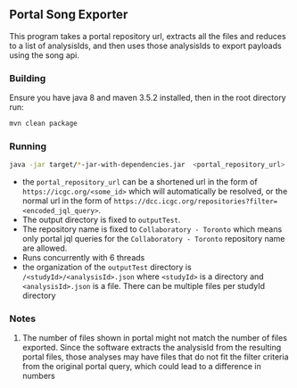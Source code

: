 Portal Song Exporter
---

This program takes a portal repository url, extracts all the files and reduces to a list of analysisIds, and then uses those analysisIds to export payloads using the song api.


### Building
Ensure you have java 8 and maven 3.5.2 installed, then in the root directory run:

```bash
mvn clean package
```

### Running

```bash
java -jar target/*-jar-with-dependencies.jar  <portal_repository_url>

```

- the `portal_repository_url` can be a shortened url in the form of `https://icgc.org/<some_id>` which will automatically be resolved, or the normal url in the form of `https://dcc.icgc.org/repositories?filter=<encoded_jql_query>`.
- The output directory is fixed to `outputTest`. 
- The repository name is fixed to `Collaboratory - Toronto` which means only portal jql queries for the `Collaboratory - Toronto` repository name are allowed. 
- Runs concurrently with 6 threads
- the organization of the `outputTest` directory is `/<studyId>/<analysisId>.json` where `<studyId>` is a directory and `<analysisId>.json` is a file. There can be multiple files per studyId directory


### Notes
1. The number of files shown in portal might not match the number of files exported. Since the software extracts the analysisId from the resulting portal files, those analyses may have files that do not fit the filter criteria from the original portal query, which could lead to a difference in numbers

